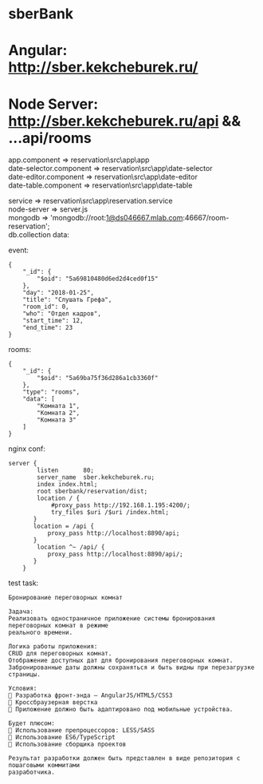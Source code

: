 # sberBank
# Angular: http://sber.kekcheburek.ru/
# Node Server: http://sber.kekcheburek.ru/api && ...api/rooms

app.component => reservation\src\app\app <br>
date-selector.component => reservation\src\app\date-selector <br>
date-editor.component => reservation\src\app\date-editor <br>
date-table.component => reservation\src\app\date-table <br>

service      => reservation\src\app\reservation.service <br>
node-server  => server.js <br>
mongodb      => 'mongodb://root:1@ds046667.mlab.com:46667/room-reservation'; <br>
db.collection data: 

event:
```
{
    "_id": {
        "$oid": "5a69810480d6ed2d4ced0f15"
    },
    "day": "2018-01-25",
    "title": "Слушать Грефа",
    "room_id": 0,
    "who": "Отдел кадров",
    "start_time": 12,
    "end_time": 23
}
```

rooms:
```
{
    "_id": {
        "$oid": "5a69ba75f36d286a1cb3360f"
    },
    "type": "rooms",
    "data": [
        "Комната 1",
        "Комната 2",
        "Комната 3"
    ]
}
```



nginx conf:
```
server {
        listen       80;
        server_name  sber.kekcheburek.ru;
        index index.html;
        root sberbank/reservation/dist;
        location / {
            #proxy_pass http://192.168.1.195:4200/;
            try_files $uri /$uri /index.html;          
       }  
       location = /api {
           proxy_pass http://localhost:8890/api;
       }
        location ^~ /api/ {
           proxy_pass http://localhost:8890/api/;
       }
    }
```
test task:
```
Бронирование переговорных комнат

Задача:
Реализовать одностраничное приложение системы бронирования переговорных комнат в режиме
реального времени.

Логика работы приложения:
CRUD для переговорных комнат.
Отображение доступных дат для бронирования переговорных комнат.
Забронированные даты должны сохраняться и быть видны при перезагрузке страницы.

Условия:
 Разработка фронт-энда — AngularJS/HTML5/CSS3
 Кроссбраузерная верстка
 Приложение должно быть адаптировано под мобильные устройства.

Будет плюсом:
 Использование препроцессоров: LESS/SASS
 Использование ES6/TypeScript
 Использование сборщика проектов

Результат разработки должен быть представлен в виде репозитория с пошаговыми коммитами
разработчика.

```
